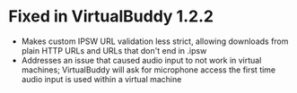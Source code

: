 # Fixed in VirtualBuddy 1.2.2

- Makes custom IPSW URL validation less strict, allowing downloads from plain HTTP URLs and URLs that don't end in .ipsw
- Addresses an issue that caused audio input to not work in virtual machines; VirtualBuddy will ask for microphone access the first time audio input is used within a virtual machine
